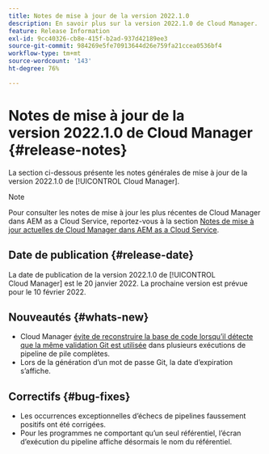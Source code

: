 ```yaml
---
title: Notes de mise à jour de la version 2022.1.0
description: En savoir plus sur la version 2022.1.0 de Cloud Manager.
feature: Release Information
exl-id: 9cc40326-cb8e-415f-b2ad-937d42189ee3
source-git-commit: 984269e5fe70913644d26e759fa21ccea0536bf4
workflow-type: tm+mt
source-wordcount: '143'
ht-degree: 76%

---
```


# Notes de mise à jour de la version 2022.1.0 de Cloud Manager {#release-notes}

La section ci-dessous présente les notes générales de mise à jour de la version 2022.1.0 de [!UICONTROL Cloud Manager].

>[!NOTE]
>
>Pour consulter les notes de mise à jour les plus récentes de Cloud Manager dans AEM as a Cloud Service, reportez-vous à la section [Notes de mise à jour actuelles de Cloud Manager dans AEM as a Cloud Service](https://experienceleague.adobe.com/fr/docs/experience-manager-cloud-service/content/release-notes/cloud-manager/current).

## Date de publication {#release-date}

La date de publication de la version 2022.1.0 de [!UICONTROL Cloud Manager] est le 20 janvier 2022. La prochaine version est prévue pour le 10 février 2022.

## Nouveautés {#whats-new}

* Cloud Manager [ évite de reconstruire la base de code lorsqu’il détecte que la même validation Git est utilisée](/help/getting-started/project-setup.md#build-artifact-reuse) dans plusieurs exécutions de pipeline de pile complètes.
* Lors de la génération d’un mot de passe Git, la date d’expiration s’affiche.

## Correctifs {#bug-fixes}

* Les occurrences exceptionnelles d’échecs de pipelines faussement positifs ont été corrigées.
* Pour les programmes ne comportant qu’un seul référentiel, l’écran d’exécution du pipeline affiche désormais le nom du référentiel.
